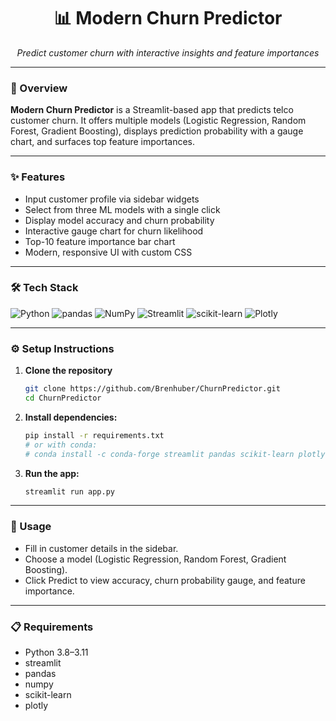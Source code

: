 <h1 align="center">📊 Modern Churn Predictor</h1>
<p align="center"><em>Predict customer churn with interactive insights and feature importances</em></p>

---

### 🚀 Overview

**Modern Churn Predictor** is a Streamlit-based app that predicts telco customer churn. It offers multiple models (Logistic Regression, Random Forest, Gradient Boosting), displays prediction probability with a gauge chart, and surfaces top feature importances.

---

### ✨ Features

- Input customer profile via sidebar widgets  
- Select from three ML models with a single click  
- Display model accuracy and churn probability  
- Interactive gauge chart for churn likelihood  
- Top-10 feature importance bar chart  
- Modern, responsive UI with custom CSS  

---

### 🛠️ Tech Stack

![Python](https://img.shields.io/badge/Python-3.8%2B-blue?logo=python) ![pandas](https://img.shields.io/badge/pandas-Data%20Handling-purple?logo=pandas) ![NumPy](https://img.shields.io/badge/NumPy-Numerical%20Computing-blue?logo=numpy) ![Streamlit](https://img.shields.io/badge/Streamlit-UI-red?logo=streamlit) ![scikit-learn](https://img.shields.io/badge/scikit--learn-ML-blue?logo=scikit-learn) ![Plotly](https://img.shields.io/badge/Plotly-Interactive%20Charts-orange?logo=plotly)

---

### ⚙️ Setup Instructions

1. **Clone the repository**
   ```bash
   git clone https://github.com/Brenhuber/ChurnPredictor.git
   cd ChurnPredictor
   ```
2. **Install dependencies:**
   ```bash
   pip install -r requirements.txt
   # or with conda:
   # conda install -c conda-forge streamlit pandas scikit-learn plotly numpy
   ```
3. **Run the app:**
   ```bash
   streamlit run app.py
   ```
   
---

### 🧭 Usage

- Fill in customer details in the sidebar.
- Choose a model (Logistic Regression, Random Forest, Gradient Boosting).
- Click Predict to view accuracy, churn probability gauge, and feature importance.

---

### 📋 Requirements

- Python 3.8–3.11
- streamlit
- pandas
- numpy
- scikit-learn
- plotly
